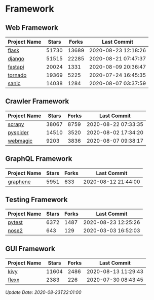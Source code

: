 # Framework

## Web Framework

| Project Name | Stars | Forks | Last Commit |
| ------------ | ----- | ----- | ----------- |
| [flask](https://github.com/pallets/flask) | 51730 | 13689 | 2020-08-23 12:18:26 |
| [django](https://github.com/django/django) | 51515 | 22285 | 2020-08-21 07:47:37 |
| [fastapi](https://github.com/tiangolo/fastapi) | 20024 | 1331 | 2020-08-09 20:36:47 |
| [tornado](https://github.com/tornadoweb/tornado) | 19369 | 5225 | 2020-07-24 16:45:35 |
| [sanic](https://github.com/huge-success/sanic) | 14038 | 1284 | 2020-08-07 03:37:59 |

## Crawler Framework

| Project Name | Stars | Forks | Last Commit |
| ------------ | ----- | ----- | ----------- |
| [scrapy](https://github.com/scrapy/scrapy) | 38067 | 8759 | 2020-08-22 07:33:35 |
| [pyspider](https://github.com/binux/pyspider) | 14510 | 3520 | 2020-08-02 17:34:20 |
| [webmagic](https://github.com/code4craft/webmagic) | 9203 | 3836 | 2020-08-07 09:38:17 |

## GraphQL Framework

| Project Name | Stars | Forks | Last Commit |
| ------------ | ----- | ----- | ----------- |
| [graphene](https://github.com/graphql-python/graphene) | 5951 | 633 | 2020-08-12 21:44:00 |

## Testing Framework

| Project Name | Stars | Forks | Last Commit |
| ------------ | ----- | ----- | ----------- |
| [pytest](https://github.com/pytest-dev/pytest) | 6372 | 1487 | 2020-08-23 12:25:26 |
| [nose2](https://github.com/nose-devs/nose2) | 643 | 129 | 2020-03-03 16:52:03 |

## GUI Framework

| Project Name | Stars | Forks | Last Commit |
| ------------ | ----- | ----- | ----------- |
| [kivy](https://github.com/kivy/kivy) | 11604 | 2486 | 2020-08-13 11:29:43 |
| [flexx](https://github.com/flexxui/flexx) | 2383 | 226 | 2020-07-30 08:43:45 |

*Update Date: 2020-08-23T22:01:00*
